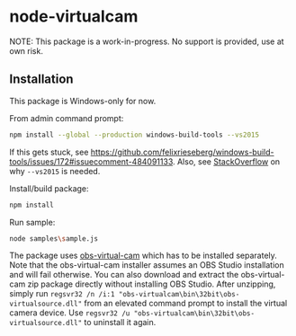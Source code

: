 # node-virtualcam

NOTE: This package is a work-in-progress. No support is provided, use at own risk.

## Installation

This package is Windows-only for now.

From admin command prompt:
```sh
npm install --global --production windows-build-tools --vs2015
```
If this gets stuck, see https://github.com/felixrieseberg/windows-build-tools/issues/172#issuecomment-484091133.
Also, see [StackOverflow](https://stackoverflow.com/questions/21658832/npm-install-error-msb3428-could-not-load-the-visual-c-component-vcbuild-ex#comment91997415_39235952) on why `--vs2015` is needed.

Install/build package:
```sh
npm install
```

Run sample:
```sh
node samples\sample.js
```

The package uses [obs-virtual-cam](https://github.com/Fenrirthviti/obs-virtual-cam/releases) which has to be installed separately. Note that the obs-virtual-cam installer assumes an OBS Studio installation and will fail otherwise. You can also download and extract the obs-virtual-cam zip package directly without installing OBS Studio. After unzipping, simply run `regsvr32 /n /i:1 "obs-virtualcam\bin\32bit\obs-virtualsource.dll"` from an elevated command prompt to install the virtual camera device. Use `regsvr32 /u "obs-virtualcam\bin\32bit\obs-virtualsource.dll"` to uninstall it again.


